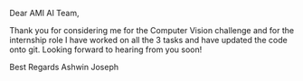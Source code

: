 

Dear AMI AI Team,


Thank you for considering me for the Computer Vision challenge and for the internship role
I have worked on all the 3 tasks and have updated the code onto git.
Looking forward to hearing from you soon!

Best Regards
Ashwin Joseph
